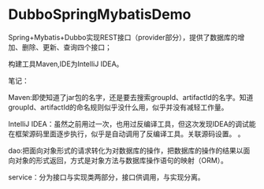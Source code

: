 # DubboSpringMybatisDemo
Spring+Mybatis+Dubbo实现REST接口（provider部分），提供了数据库的增加、删除、更新、查询四个接口；


构建工具Maven,IDE为IntelliJ IDEA。


笔记：


Maven:即使知道了jar包的名字，还是要去搜索groupId、artifactId的名字。知道groupId、artifactId的命名规则似乎没什么用，似乎并没有减轻工作量。


IntelliJ IDEA：虽然之前用过一次，也用过反编译工具，但这次发现IDEA的调试能在框架源码里面逐步执行，似乎是自动调用了反编译工具。关联源码设置。
。


dao:把面向对象形式的请求转化为对数据库的操作，把数据库的操作的结果以面向对象的形式返回，方式是对象方法与数据库操作语句的映射（ORM）。


service：分为接口与实现类两部分，接口供调用，与实现分离。
